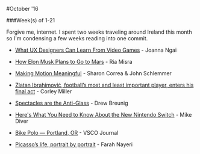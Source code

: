 #October '16



###Week(s) of 1-21

Forgive me, internet. I spent two weeks traveling around Ireland this month so I'm condensing a few weeks reading into one commit.


* [What UX Designers Can Learn From Video Games](https://uxdesign.cc/what-ux-designers-can-learn-from-video-games-87f165289ed1#.rehka2234 "What UX Designers Can Learn From Video Games") - Joanna Ngai

* [How Elon Musk Plans to Go to Mars](http://gizmodo.com/this-is-how-elon-musk-plans-to-build-a-city-on-mars-up-1787146547 "How Elon Musk Plans to Go to Mars") - Ria Misra

* [Making Motion Meaningful](https://design.google.com/articles/making-motion-meaningful/ "Making Motion Meaningful") - Sharon Correa & John Schlemmer

* [Zlatan Ibrahimović, football’s most and least important player, enters his final act](http://8by8mag.com/zlatan/ "Zlatan Ibrahimović, football’s most and least important player, enters his final act") - Corley Miller

* [Spectacles are the Anti-Glass](https://hackernoon.com/spectacles-are-the-anti-glass-fc59ad4fc877#.67t33weay "Spectacles are the Anti-Glass") - Drew Breunig

* [Here's What You Need to Know About the New Nintendo Switch](http://www.vice.com/read/heres-what-you-need-to-know-about-the-new-nintendo-switch-mario-zelda "Here's What You Need to Know About the New Nintendo Switch") - Mike Diver


* [Bike Polo — Portland, OR](https://vsco.co/powerbar/journal/04 "Bike Polo — Portland, OR") - VSCO Journal


* [Picasso’s life, portrait by portrait](http://www.nytimes.com/2016/10/21/arts/design/picassos-life-portrait-by-portrait.html "Picasso’s life, portrait by portrait") - Farah Nayeri








